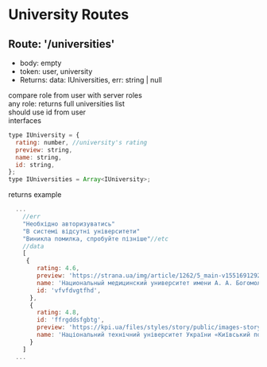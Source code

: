 <h1>University Routes</h1>

## <h2>Route: '/universities'</h2>

- body: empty
- token: user, university
- Returns: data: IUniversities, err: string | null

<div>compare role from user with server roles<br/>
any role: returns full universities list<br/>
should use id from user<br/></div>
<span>interfaces</span>

```javascript
type IUniversity = {
  rating: number, //university's rating
  preview: string,
  name: string,
  id: string,
};
type IUniversities = Array<IUniversity>;
```

<span>returns example</span>

```javascript
  ...
    //err
    "Необхідно авторизуватись"
    "В системі відсутні університети"
    "Виникла помилка, спробуйте пізніше"//etc
    //data
    [
     {
        rating: 4.6,
        preview: 'https://strana.ua/img/article/1262/5_main-v1551691292.jpeg',
        name: 'Национальный медицинский университет имени А. А. Богомольца',
        id: 'vfvfdvgtfhd',
      },
      {
        rating: 4.8,
        id: 'ffrgddsfgbtg',
        preview: 'https://kpi.ua/files/styles/story/public/images-story/2020-kp16-1.jpg?itok=t3zFp5Dv',
        name: 'Національний технічний університет України «Київський політехнічний інститут імені Ігоря Сікорського»',
      }
    ]
  ...
```

